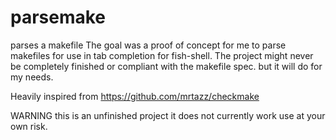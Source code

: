 # parsemake
parses a makefile
The goal was a proof of concept for me to parse makefiles for use in tab completion for fish-shell.
The project might never be completely finished or compliant with the makefile spec. but it will do for my needs. 

Heavily inspired from https://github.com/mrtazz/checkmake

WARNING this is an unfinished project it does not currently work use at your own risk.
